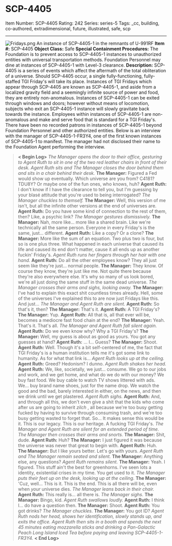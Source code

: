# SCP-4405
Item Number: SCP-4405
Rating: 242
Series: series-5
Tags: _cc, building, co-authored, extradimensional, future, illustrated, safe, scp

---

![Fridays.png](https://scp-wiki.wdfiles.com/local--files/scp-4405/Fridays.png)
An instance of SCP-4405-1 in the remnants of U-991RF
**Item #:** SCP-4405
**Object Class:** Safe
**Special Containment Procedures:** The Foundation is to prevent access to SCP-4405-1 instances to unauthorized entities with universal transportation methods.
Foundation Personnel may dine at instances of SCP-4405-1 with Level-3 clearance.
**Description:** SCP-4405 is a series of events which affect the aftermath of the total obliteration of a universe. Should SCP-4405 occur, a single fully-functioning, fully-staffed TGI Friday's will take its place.
Instances of TGI Fridays which appear through SCP-4405 are known as SCP-4405-1, and aside from a localized gravity field and a seemingly infinite source of power and food, they are entirely non-anomalous. Instances of SCP-4405-1 can be exited through windows and doors; however without means of locomotion, subjects who exit an SCP-4405-1 instance will slowly gravitate back towards the instance.
Employees within instances of SCP-4405-1 are non-anomalous and make and serve food that is standard for a TGI Friday's. There have been no recorded patrons in instances of SCP-4405-1 beyond Foundation Personnel and other authorized entities.
Below is an interview with the manager of SCP-4405-1-FR3Y4, one of the first known instances of SCP-4405-1 to manifest. The manager had not disclosed their name to the Foundation Agent performing the interview.
> **< Begin Log>**
> _The Manager opens the door to their office, gesturing to Agent Ruth to sit in one of the two red leather chairs in front of their desk. Agent Ruth sits and The Manager closes the door behind them and sits in a chair behind their desk._
> **The Manager:** Figured a Fed would show up eventually. Which universe are you from? C4181? TDU8Y? Or maybe one of the fun ones, who knows, huh?
> **Agent Ruth:** I don't know if I have the clearance to tell you, but I'm guessing by your blasé attitude that you're used to being interrogated?
> _The Manager chuckles to themself._
> **The Manager:** Well, this version of me isn't, but all the infinite other versions at the end of universes are.
> **Agent Ruth:** Do you have some kind of connection to the rest of them, then? Like, a psychic link?
> _The Manager gestures dismissively._
> **The Manager:** Nah, more like… more like a shared brain. Like we're technically all the same person. Everyone in every Friday's is the same, just… different.
> **Agent Ruth:** Like a copy? Or a clone?
> **The Manager:** More like the sum of an equation. Two plus two is four, but so is one plus three. What happened in each universe that caused its life and caused its end don't matter, cause it all ends up as another fuckin' Friday's.
> _Agent Ruth runs her fingers through her hair with one hand._
> **Agent Ruth:** Do all the other employees know? They all just seem like they're just… normal people.
> **The Manager:** They know. Of course they know, they're just like me. Not quite there because they're also everywhere else. It's why so many of us look bored, we're all just doing the same stuff in the same dead universe.
> _The Manager crosses their arms and sighs, looking away._
> **The Manager:** I've had to explain this exact shit countless times already. Hell, some of the universes I've explained this to are now just Fridays like this. And just…
> _The Manager and Agent Ruth are silent._
> **Agent Ruth:** So that's it, then?
> **The Manager:** That's it.
> **Agent Ruth:** A TGI Friday's?
> **The Manager:** Yup.
> **Agent Ruth:** All that is, all that ever will be, becomes a mediocre fast food chain at the end?
> **The Manager:** Yeah. That's it. That's all.
> _The Manager and Agent Ruth fall silent again._
> **Agent Ruth:** Do we even know why? Why a TGI Friday's?
> **The Manager:** Well, my guess is about as good as yours. You got any guesses at hand?
> **Agent Ruth:** … I… Guess?
> **The Manager:** Shoot.
> **Agent Ruth:** Well. Though it's a bit self-centered of me, the fact that TGI Friday's is a human institution tells me it's got some link to humanity. As for what that link is…
> _Agent Ruth looks up at the ceiling._
> **Agent Ruth:** Greed? Hedonism? I dunno.
> _Agent Ruth shakes her head._
> **Agent Ruth:** We, like, societally, we just… consume. We go to our jobs and work, and we get home, and what do we do with our money? We buy fast food. We buy cable to watch TV shows littered with ads. We… buy brand name shoes, just for the name drop. We watch the good and the bad, barely interested in either, on the news, and then we drink until we get plastered.
> _Agent Ruth sighs._
> **Agent Ruth:** And, and through all this, we don't even give a shit that the kids who come after us are going to inherit _zilch_ , all because we're too busy getting fucked by having to survive through consuming trash, and we're too busy getting wasted to forget that. So… It makes sense this would be it. This is our legacy. This is our heritage. A fucking TGI Friday's.
> _The Manager and Agent Ruth are silent for an extended period of time. The Manager then crosses their arms and snorts._
> **The Manager:** Shit, dude.
> **Agent Ruth:** Huh?
> **The Manager:** I just figured it was because the universe was never that great to begin with.
> **Agent Ruth:** Huh.
> **The Manager:** But I like yours better. Let's go with yours.
> _Agent Ruth and The Manager remain seated and silent._
> **The Manager:** Anything else, any questions?
> _Agent Ruth remains silent._
> **The Manager:** Yeah. I figured. This stuff ain't the best for greenhorns. I've seen lots a identity, existential crises in my time. You get used to it.
> _The Manager puts their feet up on the desk, looking up at the ceiling._
> **The Manager:** 'Cuz, well… This is it. This is the end. This is all there will be, even when _your_ universe dies.
> _The Manager leans back in their chair._
> **Agent Ruth:** This really is… all there is.
> _The Manager sighs._
> **The Manager:** Bingo, kid.
> _Agent Ruth swallows loudly._
> **Agent Ruth:** I think I… do have a question then.
> **The Manager:** Shoot.
> **Agent Ruth:** You got drinks?
> _The Manager chuckles._
> **The Manager:** You got ID?
> _Agent Ruth nods her head, shows her identification, slowly stands up, and exits the office. Agent Ruth then sits in a booth and spends the next 45 minutes eating mozzarella sticks and drinking a Pan-Galactic Peach Long Island Iced Tea before paying and leaving SCP-4405-1-FR3Y4._
> **< End Log>**